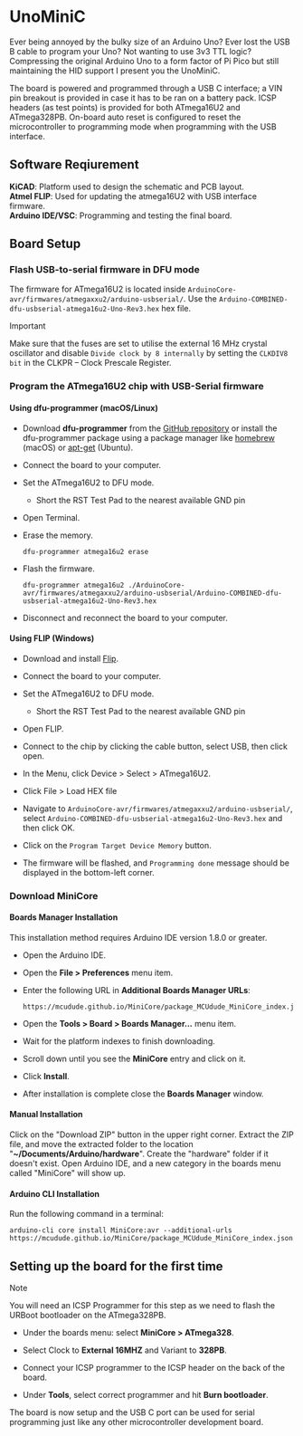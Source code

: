# UnoMiniC

Ever being annoyed by the bulky size of an Arduino Uno? Ever lost the USB B cable to program your Uno? Not wanting to use 3v3 TTL logic? Compressing the original Arduino Uno to a form factor of Pi Pico but still maintaining the HID support I present you the UnoMiniC.

The board is powered and programmed through a USB C interface; a VIN pin breakout is provided in case it has to be ran on a battery pack. ICSP headers (as test points) is provided for  both  ATmega16U2  and  ATmega328PB.  On-board  auto  reset  is  configured  to  reset  the microcontroller  to programming  mode  when programming with  the  USB interface.

## Software Reqiurement  

**KiCAD**: Platform used to design the schematic and PCB layout.  
**Atmel FLIP**: Used for updating the atmega16U2 with USB interface firmware.  
**Arduino IDE/VSC**: Programming and testing the final board.

## Board Setup

### Flash USB-to-serial firmware in DFU mode

The firmware for ATmega16U2 is located inside `ArduinoCore-avr/firmwares/atmegaxxu2/arduino-usbserial/`.
Use the `Arduino-COMBINED-dfu-usbserial-atmega16u2-Uno-Rev3.hex` hex file.

> [!IMPORTANT]  
> Make sure that the fuses are set to utilise the external 16 MHz crystal oscillator and disable ```Divide clock by 8 internally``` by setting the ```CLKDIV8 bit``` in the CLKPR – Clock Prescale Register.

### Program the ATmega16U2 chip with USB-Serial firmware

#### Using dfu-programmer (macOS/Linux)

* Download **dfu-programmer** from the [GitHub repository](https://github.com/dfu-programmer/dfu-programmer/releases) or install the dfu-programmer package using a package manager like [homebrew](https://brew.sh/index) (macOS) or [apt-get](https://manpages.ubuntu.com/manpages/kinetic/en/man8/apt-get.8.html) (Ubuntu).

* Connect the board to your computer.

* Set the ATmega16U2 to DFU mode.
   - Short the RST Test Pad to the nearest available GND pin

* Open Terminal.

* Erase the memory.
   ```
   dfu-programmer atmega16u2 erase
   ```
* Flash the firmware.
   ```
   dfu-programmer atmega16u2 ./ArduinoCore-avr/firmwares/atmegaxxu2/arduino-usbserial/Arduino-COMBINED-dfu-usbserial-atmega16u2-Uno-Rev3.hex
   ```
* Disconnect and reconnect the board to your computer.

#### Using FLIP (Windows)

* Download and install [Flip](https://www.microchip.com/en-us/development-tool/flip).

* Connect the board to your computer.

* Set the ATmega16U2 to DFU mode.
   - Short the RST Test Pad to the nearest available GND pin

* Open FLIP.

* Connect to the chip by clicking the cable button, select USB, then click open.

* In the Menu, click Device > Select > ATmega16U2.

* Click File > Load HEX file

* Navigate to `ArduinoCore-avr/firmwares/atmegaxxu2/arduino-usbserial/`, select `Arduino-COMBINED-dfu-usbserial-atmega16u2-Uno-Rev3.hex` and then click OK.

* Click on the `Program Target Device Memory` button.

* The firmware will be flashed, and `Programming done` message should be displayed in the bottom-left corner.

### Download MiniCore 
#### Boards Manager Installation
This installation method requires Arduino IDE version 1.8.0 or greater.

* Open the Arduino IDE.

* Open the **File > Preferences** menu item.

* Enter the following URL in **Additional Boards Manager URLs**:

    ```
    https://mcudude.github.io/MiniCore/package_MCUdude_MiniCore_index.json
    ```

* Open the **Tools > Board > Boards Manager...** menu item.

* Wait for the platform indexes to finish downloading.

* Scroll down until you see the **MiniCore** entry and click on it.

* Click **Install**.

* After installation is complete close the **Boards Manager** window.

#### Manual Installation
Click on the "Download ZIP" button in the upper right corner. Extract the ZIP file, and move the extracted folder to the location "**~/Documents/Arduino/hardware**". Create the "hardware" folder if it doesn't exist.
Open Arduino IDE, and a new category in the boards menu called "MiniCore" will show up.

#### Arduino CLI Installation
Run the following command in a terminal:

```
arduino-cli core install MiniCore:avr --additional-urls https://mcudude.github.io/MiniCore/package_MCUdude_MiniCore_index.json
```

## Setting up the board for the first time

> [!NOTE]
> You will need an ICSP Programmer for this step as we need to flash the URBoot bootloader on the ATmega328PB.

* Under the boards menu: select **MiniCore > ATmega328**.

* Select Clock to **External 16MHZ** and Variant to **328PB**.

* Connect your ICSP programmer to the ICSP header on the back of the board.  

* Under **Tools**, select correct programmer and hit **Burn bootloader**.
  

The board is now setup and the USB C port can be used for serial programming just like any other microcontroller development board.
